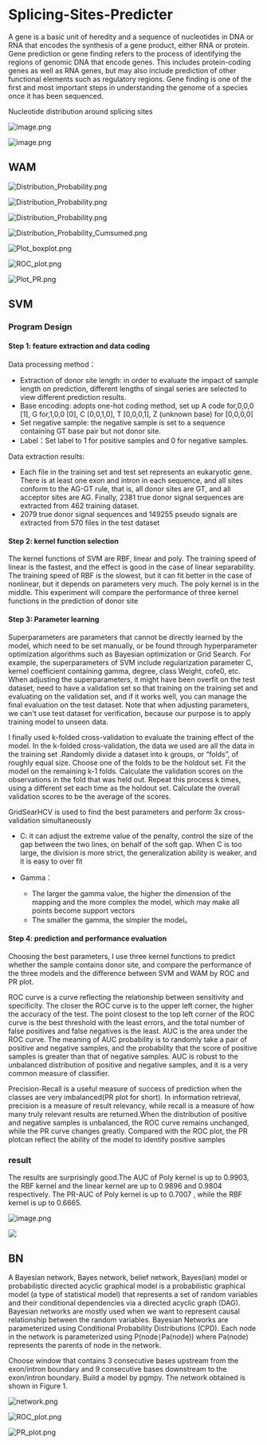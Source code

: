 # Splicing-Sites-Predicter
A gene  is a basic unit of heredity and a sequence of nucleotides in DNA or RNA that encodes the synthesis of a gene product, either RNA or protein.  Gene prediction or gene finding refers to the process of identifying the regions of genomic DNA that encode genes. This includes protein-coding genes as well as RNA genes, but may also include prediction of other functional elements such as regulatory regions. Gene finding is one of the first and most important steps in understanding the genome of a species once it has been sequenced.



Nucleotide distribution around splicing sites

![image.png](https://b3logfile.com/siyuan/1610205759005/assets/image-20210517215453-5avulne.png)

![image.png](https://b3logfile.com/siyuan/1610205759005/assets/image-20210517215449-94tsq3d.png)

## WAM

![Distribution_Probability.png](https://b3logfile.com/siyuan/1610205759005/assets/pr_plot-20210625104703-al68s14.png)

![Distribution_Probability.png](https://b3logfile.com/siyuan/1610205759005/assets/ROC_plot-20210625104715-nlwll4i.png)

![Distribution_Probability.png](https://b3logfile.com/siyuan/1610205759005/assets/Distribution_Probability-20210602235755-1mc7fo9.png)

![Distribution_Probability_Cumsumed.png](https://b3logfile.com/siyuan/1610205759005/assets/Distribution_Probability_Cumsumed-20210602235747-irmi2lo.png)

![Plot_boxplot.png](https://b3logfile.com/siyuan/1610205759005/assets/Plot_boxplot-20210602235722-h05gaj2.png)



![ROC_plot.png](https://b3logfile.com/siyuan/1610205759005/assets/plot_ROC-20210625105031-fo42f09.png)

![Plot_PR.png](https://b3logfile.com/siyuan/1610205759005/assets/plot_PR_curve-20210625105041-0ol09o5.png)


## SVM

### Program Design

#### Step 1: feature extraction and data coding

Data processing method：

* Extraction of donor site length: in order to evaluate the impact of sample length on prediction, different lengths of singal series are selected to view different prediction results.
* Base encoding: adopts one-hot coding method, set up A code for,0,0,0 [1], G for,1,0,0 [0], C [0,0,1,0], T [0,0,0,1], Z (unknown base) for [0,0,0,0]
* Set negative sample: the negative sample is set to a sequence containing GT base pair but not donor site.
* Label：Set label to 1 for positive samples and 0 for negative samples.

Data extraction results:

* Each file in the training set and test set represents an eukaryotic gene. There is at least one exon and intron in each sequence, and all sites conform to the AG-GT rule, that is, all donor sites are GT, and all acceptor sites are AG. Finally, 2381 true donor signal  sequences are extracted from 462 training dataset.
* 2079 true donor signal sequences and 149255 pseudo signals are extracted from 570 files in the test dataset

#### Step 2: kernel function selection

The kernel functions of SVM are RBF, linear and poly. The training speed of linear is the fastest, and the effect is good in the case of linear separability. The training speed of RBF is the slowest, but it can fit better in the case of nonlinear, but it depends on parameters very much. The poly kernel is in the middle. This experiment will compare the performance of three kernel functions in the prediction of donor site

#### Step 3: Parameter learning

Superparameters  are parameters that cannot be directly learned by the model, which need to be set manually, or be found through hyperparameter optimization algorithms such as Bayesian optimization or Grid Search. For example, the superparameters of SVM include regularization parameter C, kernel coefficient containing gamma, degree, class Weight, cofe0, etc. When adjusting the superparameters, it might have been overfit on the test dataset, need to have a validation set so that training on the training set and evaluating on the validation set, and if it works  well, you can manage the final evaluation on the test dataset. Note that when adjusting parameters, we can't use test dataset for verification, because our purpose is to apply training model to unseen data.

I finally used  k-folded cross-validation  to evaluate the training effect of the model. In the k-folded cross-validation, the data we used are all the data in the training set .Randomly divide a dataset into k groups, or “folds”, of roughly equal size. Choose one of the folds to be the holdout set. Fit the model on the remaining k-1 folds. Calculate the validation scores on the observations in the fold that was held out. Repeat this process k times, using a different set each time as the holdout set. Calculate the overall validation scores to be the average of the scores.

GridSearHCV is used to find the best parameters and perform 3x cross-validation simultaneously

* C: it can adjust the extreme value of the penalty, control the size of the gap between the two lines, on behalf of the soft gap. When C is too large, the division is more strict, the generalization ability is weaker, and it is easy to over fit
* Gamma：

  * The larger the gamma value, the higher the dimension of the mapping and the more complex the model, which may make all points become support vectors
  * The smaller the gamma, the simpler the model。

#### Step 4: prediction and performance evaluation

Choosing the best parameters, I use three kernel functions to predict whether the sample contains donor site, and compare the performance of the three models and the difference between SVM and WAM by ROC and PR plot.

ROC curve is a curve reflecting the relationship between sensitivity and specificity. The closer the ROC curve is to the upper left corner, the higher the accuracy of the test. The point closest to the top left corner of the ROC curve is the best threshold with the least errors, and the total number of false positives and false negatives is the least. AUC is the area under the ROC curve. The meaning of AUC probability is to randomly take a pair of positive and negative samples, and the probability that the score of positive samples is greater than that of negative samples. AUC is robust to the unbalanced distribution of positive and negative samples, and it is a very common measure of classifier.

Precision-Recall is a useful measure of success of prediction when the classes are very imbalanced(PR plot for short). In information retrieval, precision is a measure of result relevancy, while recall is a measure of how many truly relevant results are returned.When the distribution of positive and negative samples is unbalanced, the ROC curve remains unchanged, while the PR curve changes greatly. Compared with the ROC plot, the PR plotcan reflect the ability of the model to identify positive samples


### result
The results are surprisingly good.The AUC of Poly kernel is up to 0.9903, the RBF kernel and the linear kernel are up to 0.9896 and 0.9804 respectively. The PR-AUC of Poly kernel is up to  0.7007 , while the RBF kernel is  up to 0.6665.

![image.png](https://b3logfile.com/siyuan/1610205759005/assets/image-20210611172832-dxzvppn.png)

![](https://b3logfile.com/siyuan/1610205759005/assets/PR_plot-20210602065916-fs6co0b.png)


## BN

A Bayesian network, Bayes network, belief network, Bayes(ian) model or probabilistic directed acyclic graphical model is a probabilistic graphical model (a type of statistical model) that represents a set of random variables and their conditional dependencies via a directed acyclic graph (DAG). Bayesian networks are mostly used when we want to represent causal relationship between the random variables. Bayesian Networks are parameterized using Conditional Probability Distributions (CPD). Each node in the network is parameterized using P(node∣Pa(node)) where Pa(node) represents the parents of node in the network.

Choose window that contains 3 consecutive bases  upstream from the exon/intron boundary and 9 consecutive bases  downstream to the exon/intron boundary. Build a model by pgmpy. The network  obtained is shown in Figure 1.

![network.png](https://b3logfile.com/siyuan/1610205759005/assets/network-20210609212835-4n4fayy.png)

![ROC_plot.png](https://b3logfile.com/siyuan/1610205759005/assets/ROC_plot-20210612090114-8p3ozb6.png)

![PR_plot.png](https://b3logfile.com/siyuan/1610205759005/assets/PR_plot-20210612085857-0mzid4l.png)